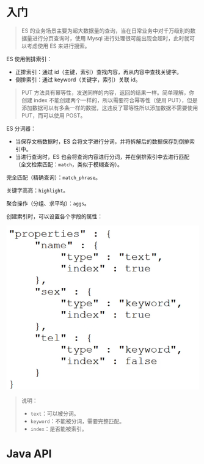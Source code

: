 # 入门

> ES 的业务场景主要为超大数据量的查询，当在日常业务中对千万级别的数据量进行分页查询时，使用 Mysql 进行处理很可能出现会超时，此时就可以考虑使用 ES 来进行搜索。

ES 使用倒排索引：

- 正排索引：通过 id（主键，索引）查找内容，再从内容中查找关键字。
- 倒排索引：通过 keyword（关键字，索引）关联 id。

> PUT 方法具有幂等性，发送同样的内容，返回的结果一样。简单理解，你创建 index 不能创建两个一样的，所以需要符合幂等性（使用 PUT），但是添加数据可以有多条一样的数据，这违反了幂等性所以添加数据不需要使用 PUT，而可以使用 POST。

ES 分词器：

- 当保存文档数据时，ES 会将文字进行分词，并将拆解后的数据保存到倒排索引中。
- 当进行查询时，ES 也会将查询内容进行分词，并在倒排索引中去进行匹配（全文检索匹配：`match`，类似于模糊查询）。

完全匹配（精确查询）：`match_phrase`。

关键字高亮：`highlight`。

聚合操作（分组、求平均）：`aggs`。

创建索引时，可以设置各个字段的属性：

![Snipaste_2023-08-30_01-04-49](ElasticSearch学习笔记.assets/Snipaste_2023-08-30_01-04-49.png)

> 说明：
>
> - `text`：可以被分词。
> - `keyword`：不能被分词，需要完整匹配。
> - `index`：是否能被索引。

# Java API